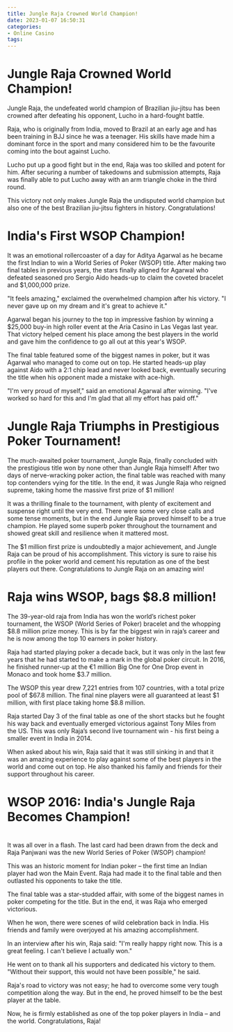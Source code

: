 ```yaml
---
title: Jungle Raja Crowned World Champion!
date: 2023-01-07 16:50:31
categories:
- Online Casino
tags:
---
```



#  Jungle Raja Crowned World Champion!

Jungle Raja, the undefeated world champion of Brazilian jiu-jitsu has been crowned after defeating his opponent, Lucho in a hard-fought battle.

Raja, who is originally from India, moved to Brazil at an early age and has been training in BJJ since he was a teenager. His skills have made him a dominant force in the sport and many considered him to be the favourite coming into the bout against Lucho.

Lucho put up a good fight but in the end, Raja was too skilled and potent for him. After securing a number of takedowns and submission attempts, Raja was finally able to put Lucho away with an arm triangle choke in the third round.

This victory not only makes Jungle Raja the undisputed world champion but also one of the best Brazilian jiu-jitsu fighters in history. Congratulations!

#  India's First WSOP Champion!

It was an emotional rollercoaster of a day for Aditya Agarwal as he became the first Indian to win a World Series of Poker (WSOP) title. After making two final tables in previous years, the stars finally aligned for Agarwal who defeated seasoned pro Sergio Aido heads-up to claim the coveted bracelet and $1,000,000 prize.

"It feels amazing," exclaimed the overwhelmed champion after his victory. "I never gave up on my dream and it's great to achieve it."

Agarwal began his journey to the top in impressive fashion by winning a $25,000 buy-in high roller event at the Aria Casino in Las Vegas last year. That victory helped cement his place among the best players in the world and gave him the confidence to go all out at this year's WSOP.

The final table featured some of the biggest names in poker, but it was Agarwal who managed to come out on top. He started heads-up play against Aido with a 2:1 chip lead and never looked back, eventually securing the title when his opponent made a mistake with ace-high.

"I'm very proud of myself," said an emotional Agarwal after winning. "I've worked so hard for this and I'm glad that all my effort has paid off."

#  Jungle Raja Triumphs in Prestigious Poker Tournament!

The much-awaited poker tournament, Jungle Raja, finally concluded with the prestigious title won by none other than Jungle Raja himself! After two days of nerve-wracking poker action, the final table was reached with many top contenders vying for the title. In the end, it was Jungle Raja who reigned supreme, taking home the massive first prize of $1 million!

It was a thrilling finale to the tournament, with plenty of excitement and suspense right until the very end. There were some very close calls and some tense moments, but in the end Jungle Raja proved himself to be a true champion. He played some superb poker throughout the tournament and showed great skill and resilience when it mattered most.

The $1 million first prize is undoubtedly a major achievement, and Jungle Raja can be proud of his accomplishment. This victory is sure to raise his profile in the poker world and cement his reputation as one of the best players out there. Congratulations to Jungle Raja on an amazing win!

#  Raja wins WSOP, bags $8.8 million!

The 39-year-old raja from India has won the world’s richest poker tournament, the WSOP (World Series of Poker) bracelet and the whopping $8.8 million prize money. This is by far the biggest win in raja’s career and he is now among the top 10 earners in poker history.

Raja had started playing poker a decade back, but it was only in the last few years that he had started to make a mark in the global poker circuit. In 2016, he finished runner-up at the €1 million Big One for One Drop event in Monaco and took home $3.7 million.

The WSOP this year drew 7,221 entries from 107 countries, with a total prize pool of $67.8 million. The final nine players were all guaranteed at least $1 million, with first place taking home $8.8 million.

Raja started Day 3 of the final table as one of the short stacks but he fought his way back and eventually emerged victorious against Tony Miles from the US. This was only Raja’s second live tournament win - his first being a smaller event in India in 2014.

When asked about his win, Raja said that it was still sinking in and that it was an amazing experience to play against some of the best players in the world and come out on top. He also thanked his family and friends for their support throughout his career.

#  WSOP 2016: India's Jungle Raja Becomes Champion!

#

It was all over in a flash. The last card had been drawn from the deck and Raja Panjwani was the new World Series of Poker (WSOP) champion!

This was an historic moment for Indian poker – the first time an Indian player had won the Main Event. Raja had made it to the final table and then outlasted his opponents to take the title.

The final table was a star-studded affair, with some of the biggest names in poker competing for the title. But in the end, it was Raja who emerged victorious.

When he won, there were scenes of wild celebration back in India. His friends and family were overjoyed at his amazing accomplishment.

In an interview after his win, Raja said: "I'm really happy right now. This is a great feeling. I can't believe I actually won."

He went on to thank all his supporters and dedicated his victory to them. "Without their support, this would not have been possible," he said.

Raja's road to victory was not easy; he had to overcome some very tough competition along the way. But in the end, he proved himself to be the best player at the table.

Now, he is firmly established as one of the top poker players in India – and the world. Congratulations, Raja!